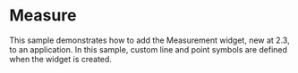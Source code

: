 Measure
=======

This sample demonstrates how to add the Measurement widget, new at 2.3, to an application. In this sample, custom line and point symbols are defined when the widget is created.
